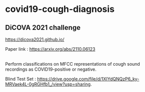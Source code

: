 # covid19-cough-diagnosis

## DiCOVA 2021 challenge
https://dicova2021.github.io/

Paper link : https://arxiv.org/abs/2110.06123

<br>
Perform classifications on MFCC representations of cough sound recordings as COVID19-positive or negative.

Blind Test Set : https://drive.google.com/file/d/1XIYdQNQzP6_ky-MRVaek4L-0gRGHfb1_/view?usp=sharing.

